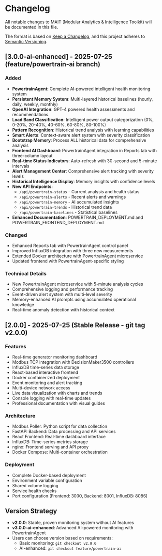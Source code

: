 # Changelog

All notable changes to MAIT (Modular Analytics & Intelligence Toolkit) will be documented in this file.

The format is based on [Keep a Changelog](https://keepachangelog.com/en/1.0.0/),
and this project adheres to [Semantic Versioning](https://semver.org/spec/v2.0.0.html).

## [3.0.0-ai-enhanced] - 2025-07-25 (feature/powertrain-ai branch)

### Added
- **PowertrainAgent**: Complete AI-powered intelligent health monitoring system
- **Persistent Memory System**: Multi-layered historical baselines (hourly, daily, weekly, monthly)
- **OpenAI Integration**: GPT-4 powered health assessments and recommendations
- **Load Band Classification**: Intelligent power output categorization (0%, 0-20%, 20-40%, 40-60%, 60-80%, 80-100%)
- **Pattern Recognition**: Historical trend analysis with learning capabilities
- **Smart Alerts**: Context-aware alert system with severity classification
- **Bootstrap Memory**: Process ALL historical data for comprehensive analysis
- **Frontend AI Dashboard**: PowertrainAgent integration in Reports tab with three-column layout
- **Real-time Status Indicators**: Auto-refresh with 30-second and 5-minute intervals
- **Alert Management Center**: Comprehensive alert tracking with severity levels
- **Historical Intelligence Display**: Memory insights with confidence levels
- **New API Endpoints**: 
  - `/api/powertrain-status` - Current analysis and health status
  - `/api/powertrain-alerts` - Recent alerts and warnings
  - `/api/powertrain-memory` - AI accumulated insights
  - `/api/powertrain-trends` - Historical trend data
  - `/api/powertrain-baselines` - Statistical baselines
- **Enhanced Documentation**: POWERTRAIN_DEPLOYMENT.md and POWERTRAIN_FRONTEND_DEPLOYMENT.md

### Changed
- Enhanced Reports tab with PowertrainAgent control panel
- Improved InfluxDB integration with three new measurements
- Extended Docker architecture with PowertrainAgent microservice
- Updated frontend with PowertrainAgent-specific styling

### Technical Details
- New PowertrainAgent microservice with 5-minute analysis cycles
- Comprehensive logging and performance tracking
- Event-driven alert system with multi-level severity
- Memory-enhanced AI prompts using accumulated operational knowledge
- Real-time anomaly detection with historical context

## [2.0.0] - 2025-07-25 (Stable Release - git tag v2.0.0)

### Features
- Real-time generator monitoring dashboard
- Modbus TCP integration with DecisionMaker3500 controllers
- InfluxDB time-series data storage
- React-based interactive frontend
- Docker containerized deployment
- Event monitoring and alert tracking
- Multi-device network access
- Live data visualization with charts and trends
- Console logging with real-time updates
- Professional documentation with visual guides

### Architecture
- Modbus Poller: Python script for data collection
- FastAPI Backend: Data processing and API services
- React Frontend: Real-time dashboard interface
- InfluxDB: Time-series metrics storage
- nginx: Frontend serving and API proxy
- Docker Compose: Multi-container orchestration

### Deployment
- Complete Docker-based deployment
- Environment variable configuration
- Shared volume logging
- Service health checks
- Port configuration (Frontend: 3000, Backend: 8001, InfluxDB: 8086)

## Version Strategy

- **v2.0.0**: Stable, proven monitoring system without AI features
- **v3.0.0-ai-enhanced**: Advanced AI-powered monitoring with PowertrainAgent
- Users can choose version based on requirements:
  - Basic monitoring: `git checkout v2.0.0`
  - AI-enhanced: `git checkout feature/powertrain-ai`